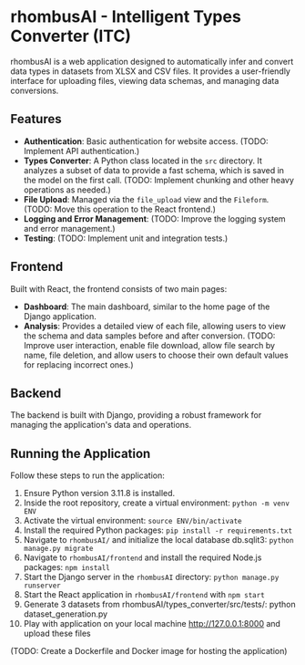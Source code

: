 # rhombusAI - Intelligent Types Converter (ITC)

rhombusAI is a web application designed to automatically infer and convert data types in datasets from XLSX and CSV files. It provides a user-friendly interface for uploading files, viewing data schemas, and managing data conversions.

## Features

- **Authentication**: Basic authentication for website access. (TODO: Implement API authentication.)
- **Types Converter**: A Python class located in the `src` directory. It analyzes a subset of data to provide a fast schema, which is saved in the model on the first call. (TODO: Implement chunking and other heavy operations as needed.)
- **File Upload**: Managed via the `file_upload` view and the `Fileform`. (TODO: Move this operation to the React frontend.)
- **Logging and Error Management**: (TODO: Improve the logging system and error management.)
- **Testing**: (TODO: Implement unit and integration tests.)

## Frontend

Built with React, the frontend consists of two main pages:

- **Dashboard**: The main dashboard, similar to the home page of the Django application.
- **Analysis**: Provides a detailed view of each file, allowing users to view the schema and data samples before and after conversion. (TODO: Improve user interaction, enable file download, allow file search by name, file deletion, and allow users to choose their own default values for replacing incorrect ones.)

## Backend

The backend is built with Django, providing a robust framework for managing the application's data and operations.

## Running the Application

Follow these steps to run the application:

1. Ensure Python version 3.11.8 is installed.
2. Inside the root repository, create a virtual environment: `python -m venv ENV`
3. Activate the virtual environment: `source ENV/bin/activate`
4. Install the required Python packages: `pip install -r requirements.txt`
6. Navigate to `rhombusAI/` and initialize the local database db.sqlit3: `python manage.py migrate`
5. Navigate to `rhombusAI/frontend` and install the required Node.js packages: `npm install`
6. Start the Django server in the `rhombusAI` directory: `python manage.py runserver`
7. Start the React application in `rhombusAI/frontend` with `npm start`
9. Generate 3 datasets from rhombusAI/types_converter/src/tests/: python dataset_generation.py 
10. Play with application on your local machine http://127.0.0.1:8000 and upload these files

(TODO: Create a Dockerfile and Docker image for hosting the application)